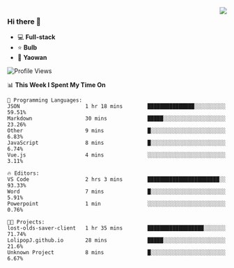 <img  align="right" src="https://github-readme-stats.vercel.app/api?username=LolipopJ&show_icons=true&count_private=true&hide_title=true&include_all_commits=true&theme=vue">

### Hi there 👋

- :computer: **Full-stack**
- :star: **Bulb**
- :pill: **Yaowan**

<!--START_SECTION:waka-->
![Profile Views](http://img.shields.io/badge/Profile%20Views-0-blue)

📊 **This Week I Spent My Time On** 

```text
💬 Programming Languages: 
JSON                     1 hr 18 mins        ███████████████░░░░░░░░░░   59.51% 
Markdown                 30 mins             █████░░░░░░░░░░░░░░░░░░░░   23.26% 
Other                    9 mins              █░░░░░░░░░░░░░░░░░░░░░░░░   6.83% 
JavaScript               8 mins              █░░░░░░░░░░░░░░░░░░░░░░░░   6.74% 
Vue.js                   4 mins              ░░░░░░░░░░░░░░░░░░░░░░░░░   3.11%

🔥 Editors: 
VS Code                  2 hrs 3 mins        ███████████████████████░░   93.33% 
Word                     7 mins              █░░░░░░░░░░░░░░░░░░░░░░░░   5.91% 
Powerpoint               1 min               ░░░░░░░░░░░░░░░░░░░░░░░░░   0.76%

🐱‍💻 Projects: 
lost-olds-saver-client   1 hr 35 mins        ██████████████████░░░░░░░   71.74% 
LolipopJ.github.io       28 mins             █████░░░░░░░░░░░░░░░░░░░░   21.6% 
Unknown Project          8 mins              █░░░░░░░░░░░░░░░░░░░░░░░░   6.67%

```


<!--END_SECTION:waka-->
